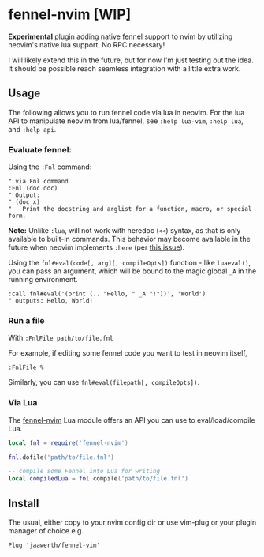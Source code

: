 # fennel-nvim [WIP]

**Experimental** plugin adding native [fennel](https://fennel-lang.org) support to nvim by utilizing neovim's native lua support. No RPC necessary!

I will likely extend this in the future, but for now I'm just testing out the idea. It should be possible reach seamless integration with a little extra work.

## Usage

The following allows you to run fennel code via lua in neovim.
For the lua API to manipulate neovim from lua/fennel, see `:help lua-vim`, `:help lua`, and `:help api`.

### Evaluate fennel:

Using the `:Fnl` command:

```viml
" via Fnl command
:Fnl (doc doc)
" Output:
" (doc x)
"   Print the docstring and arglist for a function, macro, or special form.
```

**Note:** Unlike `:lua`, will not work with heredoc (`<<`) syntax, as that is only available to built-in
commands. This behavior may become available in the future when neovim implements `:here`
(per [this issue](https://github.com/neovim/neovim/issues/7638)).

Using the `fnl#eval(code[, arg][, compileOpts])` function - like `luaeval()`, you can pass an argument,
which will be bound to the magic global `_A` in the running environment.

```viml
:call fnl#eval('(print (.. "Hello, " _A "!"))', 'World')
" outputs: Hello, World!
```

### Run a file
With `:FnlFile path/to/file.fnl`

For example, if editing some fennel code you want to test in neovim itself,
```viml
:FnlFile %
```

Similarly, you can use `fnl#eval(filepath[, compileOpts])`.

### Via Lua

The [fennel-nvim](lua/fennel-nvim.lua) Lua module offers an API you can use to eval/load/compile Lua.


```lua
local fnl = require('fennel-nvim')

fnl.dofile('path/to/file.fnl')

-- compile some Fennel into Lua for writing
local compiledLua = fnl.compile('path/to/file.fnl')
```

## Install

The usual, either copy to your nvim config dir or use vim-plug or your plugin manager of choice e.g.

```viml
Plug 'jaawerth/fennel-vim'
```
